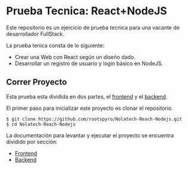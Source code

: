 # Prueba Tecnica: React+NodeJS

Este repositorio es un ejercicio de prueba tecnica para una vacante de desarrollador FullStack.

La prueba tenica consta de lo siguiente:
- Crear una Web con React según un diseño dado.
- Desarrollar un registro de usuario y login básico en NodeJS.

## Correr Proyecto
Esta prueba esta dividida en dos partes, el [frontend](frontend) y el [backend](backend).

El primer paso para inicializar este proyecto es clonar el repositorio.
```shell
$ git clone https://github.com/rootspyro/Nolatech-Reach-Nodejs.git
$ cd Nolatech-Reach-Nodejs
```

La documentación para levantar y ejecutar el proyecto se encuentra dividido por sección:
- [Frontend](frontend/README.md)
- [Backend](backend/README.md)

